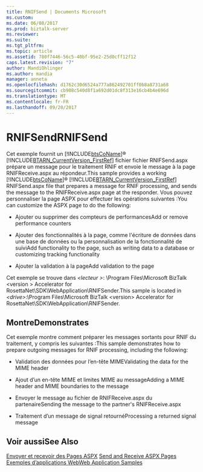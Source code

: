 ```yaml
---
title: RNIFSend | Documents Microsoft
ms.custom: 
ms.date: 06/08/2017
ms.prod: biztalk-server
ms.reviewer: 
ms.suite: 
ms.tgt_pltfrm: 
ms.topic: article
ms.assetid: 780f7446-56c5-40bf-95e2-25d0cff12f12
caps.latest.revision: "7"
author: MandiOhlinger
ms.author: mandia
manager: anneta
ms.openlocfilehash: d1762c30d6524a777a862492701ff0b8a8731a68
ms.sourcegitcommit: cb908c540d8f1a692d01dc8f313e16cb4b4e696d
ms.translationtype: MT
ms.contentlocale: fr-FR
ms.lasthandoff: 09/20/2017
---
```

# <a name="rnifsend"></a><span data-ttu-id="5b64d-102">RNIFSend</span><span class="sxs-lookup"><span data-stu-id="5b64d-102">RNIFSend</span></span>
<span data-ttu-id="5b64d-103">Cet exemple fournit un [!INCLUDE[btsCoName](../../includes/btsconame-md.md)]® [!INCLUDE[BTARN_CurrentVersion_FirstRef](../../includes/btarn-currentversion-firstref-md.md)] fichier fichier RNIFSend.aspx prépare un message pour le traitement RNIF et envoie le message à la page RNIFReceive.aspx au répondeur.</span><span class="sxs-lookup"><span data-stu-id="5b64d-103">This sample provides a working [!INCLUDE[btsCoName](../../includes/btsconame-md.md)]® [!INCLUDE[BTARN_CurrentVersion_FirstRef](../../includes/btarn-currentversion-firstref-md.md)] RNIFSend.aspx file that prepares a message for RNIF processing, and sends the message to the RNIFReceive.aspx page at the responder.</span></span> <span data-ttu-id="5b64d-104">Vous pouvez personnaliser la page ASPX pour effectuer les opérations suivantes :</span><span class="sxs-lookup"><span data-stu-id="5b64d-104">You can customize the ASPX page to do the following:</span></span>  
  
-   <span data-ttu-id="5b64d-105">Ajouter ou supprimer des compteurs de performances</span><span class="sxs-lookup"><span data-stu-id="5b64d-105">Add or remove performance counters</span></span>  
  
-   <span data-ttu-id="5b64d-106">Ajouter des fonctionnalités à la page, comme l'écriture de données dans une base de données ou la personnalisation de la fonctionnalité de suivi</span><span class="sxs-lookup"><span data-stu-id="5b64d-106">Add functionality to the page, such as writing data to a database or customizing tracking functionality</span></span>  
  
-   <span data-ttu-id="5b64d-107">Ajouter la validation à la page</span><span class="sxs-lookup"><span data-stu-id="5b64d-107">Add validation to the page</span></span>  
  
 <span data-ttu-id="5b64d-108">Cet exemple se trouve dans  *\<lecteur >*: \Program Files\Microsoft BizTalk \<version > Accelerator for RosettaNet\SDK\WebApplication\RNIFSender.</span><span class="sxs-lookup"><span data-stu-id="5b64d-108">This sample is located in *\<drive>*:\Program Files\Microsoft BizTalk \<version> Accelerator for RosettaNet\SDK\WebApplication\RNIFSender.</span></span>  
  
## <a name="demonstrates"></a><span data-ttu-id="5b64d-109">Montre</span><span class="sxs-lookup"><span data-stu-id="5b64d-109">Demonstrates</span></span>  
 <span data-ttu-id="5b64d-110">Cet exemple montre comment préparer les messages sortants pour RNIF du traitement, y compris les suivantes :</span><span class="sxs-lookup"><span data-stu-id="5b64d-110">This sample demonstrates how to prepare outgoing messages for RNIF processing, including the following:</span></span>  
  
-   <span data-ttu-id="5b64d-111">Validation des données pour l’en-tête MIME</span><span class="sxs-lookup"><span data-stu-id="5b64d-111">Validating the data for the MIME header</span></span>  
  
-   <span data-ttu-id="5b64d-112">Ajout d’un en-tête MIME et limites MIME au message</span><span class="sxs-lookup"><span data-stu-id="5b64d-112">Adding a MIME header and MIME boundaries to the message</span></span>  
  
-   <span data-ttu-id="5b64d-113">Envoyer le message au fichier de RNIFReceive.aspx du partenaire</span><span class="sxs-lookup"><span data-stu-id="5b64d-113">Sending the message to the partner's RNIFReceive.aspx</span></span>  
  
-   <span data-ttu-id="5b64d-114">Traitement d’un message de signal retourné</span><span class="sxs-lookup"><span data-stu-id="5b64d-114">Processing a returned signal message</span></span>  
  
## <a name="see-also"></a><span data-ttu-id="5b64d-115">Voir aussi</span><span class="sxs-lookup"><span data-stu-id="5b64d-115">See Also</span></span>  
 <span data-ttu-id="5b64d-116">[Envoyer et recevoir des Pages ASPX](../../adapters-and-accelerators/accelerator-rosettanet/send-and-receive-aspx-pages.md) </span><span class="sxs-lookup"><span data-stu-id="5b64d-116">[Send and Receive ASPX Pages](../../adapters-and-accelerators/accelerator-rosettanet/send-and-receive-aspx-pages.md) </span></span>  
 [<span data-ttu-id="5b64d-117">Exemples d’applications Web</span><span class="sxs-lookup"><span data-stu-id="5b64d-117">Web Application Samples</span></span>](../../adapters-and-accelerators/accelerator-rosettanet/web-application-samples.md)